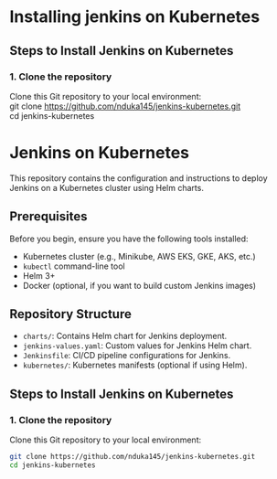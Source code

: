 # Installing jenkins on Kubernetes

## Steps to Install Jenkins on Kubernetes

### 1. Clone the repository  
Clone this Git repository to your local environment:  
git clone https://github.com/nduka145/jenkins-kubernetes.git  
cd jenkins-kubernetes  


# Jenkins on Kubernetes

This repository contains the configuration and instructions to deploy Jenkins on a Kubernetes cluster using Helm charts.

## Prerequisites

Before you begin, ensure you have the following tools installed:

- Kubernetes cluster (e.g., Minikube, AWS EKS, GKE, AKS, etc.)
- `kubectl` command-line tool
- Helm 3+
- Docker (optional, if you want to build custom Jenkins images)

## Repository Structure

- `charts/`: Contains Helm chart for Jenkins deployment.
- `jenkins-values.yaml`: Custom values for Jenkins Helm chart.
- `Jenkinsfile`: CI/CD pipeline configurations for Jenkins.
- `kubernetes/`: Kubernetes manifests (optional if using Helm).

## Steps to Install Jenkins on Kubernetes

### 1. Clone the repository

Clone this Git repository to your local environment:

```bash
git clone https://github.com/nduka145/jenkins-kubernetes.git
cd jenkins-kubernetes
